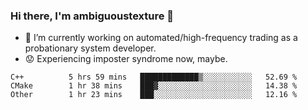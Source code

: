 ### Hi there, I'm ambiguoustexture 👋

<!--
**ambiguoustexture/ambiguoustexture** is a ✨ _special_ ✨ repository because its `README.md` (this file) appears on your GitHub profile.

Here are some ideas to get you started:
-->
- 🔭 I’m currently working on automated/high-frequency trading as a probationary system developer.
- :worried: Experiencing imposter syndrome now, maybe.

<!--START_SECTION:waka-->

```text
C++          5 hrs 59 mins   █████████████▒░░░░░░░░░░░   52.69 %
CMake        1 hr 38 mins    ███▓░░░░░░░░░░░░░░░░░░░░░   14.38 %
Other        1 hr 23 mins    ███░░░░░░░░░░░░░░░░░░░░░░   12.16 %
```

<!--END_SECTION:waka-->
